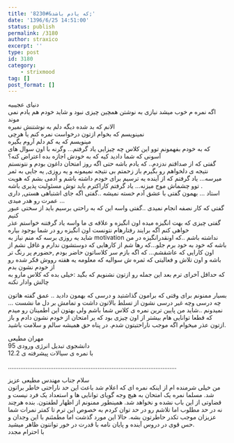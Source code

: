 ```yaml
---
title: 'که یادم باشد&#8230;'
date: '1396/6/25 14:51:00'
status: publish
permalink: /3180
author: straxico
excerpt: ''
type: post
id: 3180
category:
    - strixmood
tag: []
post_format: []
---
```

دنیای عجیبیه  
اگه نمره م خوب میشد نیازی به نوشتن همچین چیزی نبود و شاید خودم هم یادم نمی موند  
الانم که بد شده دیگه دلم به نوشتنش نمیره  
نمینویسم که بخوام ازتون درخواست نمره کنم یا هرچی  
مینویسم که یه کم دلم آروم بگیره  
که به خودم بفهمونم توو این کلاس چه چیزایی یاد گرفتم… وگرنه با اون سوال های آسونی که شما دادید کیه که به خودش اجازه بده اعتراض کنه؟  
گفتی که از صداقتم ندزدم.. که یادم باشه حتی اگه روز امتحان داغون بودم و نتونستم نتیجه ی دلخواهم رو بگیرم باز زحمتم بی نتیجه نمیمونه و یه روزی, یه جایی به ثمر میرسه… یاد گرفتم که از آینده یه ترسیم برای خودم داشته باشم و آدمی بشم که هویت توو چشماش موج میزنه… یاد گرفتم کاراکترم باید توش مسئولیت پذیری باشه .  
استاد … بهمون گفتی با عشق آدم خسته نمیشه ..گفتی اگه جای اشتباهی هستی, داری عمرت رو هدر میدی …  
گفتی که کار نصفه انجام نمیدی ..گفتی واسه این که به راحتی برسیم باید از سختی عبور کنیم  
گفتی چیزی که بهت انگیزه میده اون انگیزه و علاقه ی ما واسه یاد گرفتنه خواستم عذر خواهی کنم اگه برایند رفتارهام نتونست اون انگیزه رو در شما بوجود بیاره  
شاید یه روزی برسه که منم نیاز به motivation نداشته باشم ..که اونقدرانگیزه در من باشه که خود به خود برم جلو…که رها شم از کارهایی که دوستشون ندارم و غافل نشم از اون کارایی که عاشقشم… که اگه بازم سر کلاساتون حاضر بودم ,حضورم پر رنگ تر باشه و اون تلاش و فعالیتی که ثمره ش سوالیه که معلومه یه هفته رووش فکر شده رو از خودم نشون بدم  
که حداقل آخرای ترم بعد این جمله رو ازتون نشنویم که بگید :خیلی بده که کلاس مارو به چالش وادار نکنه

بسیار ممنونم برای وقتی که برامون گذاشتید و درسی که بهمون دادید .. عمق گفته هاتون چه درسی وچه غیر درسی نشون از تسلط بالاتون داشت و تمامش بر دل ما نشست …نمیدونم ..شاید من پایین ترین نمره ی کلاس شما باشم ولی بهتون این اطمینان رو میدم که قطعا توانایی هام بیشتر از اون چیزی بود که یر امتحان از خودم نشون دادم و باز ازتون عذر میخوام اگه موجب ناراحتیتون شدم. در پناه حق همیشه سالم و سلامت باشید.

مهران مطیعی  
دانشجوی تبدیل انرژی ورودی 95  
با نمره ی سیالات پیشرفته ی 12.2

……………………………………………………………………………………

سلام جناب مهندس مطیعی عزیز  
من خیلی شرمنده ام از اینکه نمره ای که اعلام شد باعث این حد ناراحتی خاطر براتون شد. مسلما نمره یک امتحان به هیچ وجه گویای توانایی ها و استعداد یک فرد نیست و قضاوتی از این باب نشده و نخواهد شد. همینطور ممنونم از اظهار لطفتون. بنده هرچند نه در حد مطلوب اما تلاشم رو در حد توان کردم به خصوص این ترم تا کمتر نمرات شما عزیزان موجب تکدر حاطرتون بشه. حالا این مورد گذشت اما مطمئنم با این وجدان و حس قوی در دروس آینده و پایان نامه با قدرت در خور توانتون ظاهر میشید.  
با احترام مجدد
